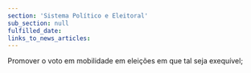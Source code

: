 ```yaml
---
section: 'Sistema Político e Eleitoral'
sub_section: null
fulfilled_date:
links_to_news_articles:
---
```


Promover o voto em mobilidade em eleições em que tal seja exequível;